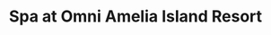 ---
title: "Spa at Omni Amelia Island Resort"
url: /fernandina-beach/spa-at-omni-amelia-island-resort/
shop: Massage
---